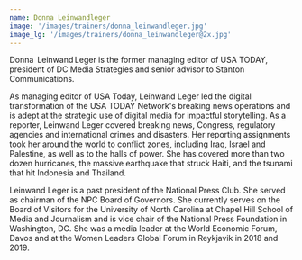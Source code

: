 ```yaml
---
name: Donna Leinwandleger
image: '/images/trainers/donna_leinwandleger.jpg'
image_lg: '/images/trainers/donna_leinwandleger@2x.jpg'
---
```


Donna  Leinwand Leger is the former managing editor of USA TODAY, president of DC Media Strategies and senior advisor to Stanton Communications.

As managing editor of USA Today, Leinwand Leger led the digital transformation of the USA TODAY Network's breaking news operations and is adept at the strategic use of digital media for impactful storytelling. As a reporter, Leinwand Leger covered breaking news, Congress, regulatory agencies and international crimes and disasters. Her reporting assignments took her around the world to conflict zones, including Iraq, Israel and Palestine, as well as to the halls of power. She has covered more than two dozen hurricanes, the massive earthquake that struck Haiti, and the tsunami that hit Indonesia and Thailand.

Leinwand Leger is a past president of the National Press Club. She served as chairman of the NPC Board of Governors. She currently serves on the Board of Visitors for the University of North Carolina at Chapel Hill School of Media and Journalism and is vice chair of the National Press Foundation in Washington, DC. She was a media leader at the World Economic Forum, Davos and at the Women Leaders Global Forum in Reykjavik in 2018 and 2019. 